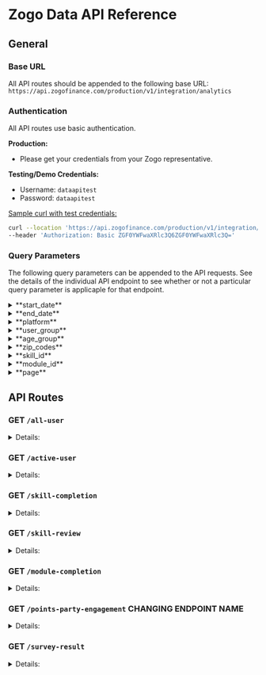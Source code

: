# Zogo Data API Reference

## General

### Base URL

All API routes should be appended to the following base URL: `https://api.zogofinance.com/production/v1/integration/analytics`

### Authentication

All API routes use basic authentication.

**Production:**

- Please get your credentials from your Zogo representative.

**Testing/Demo Credentials:**

- Username: `dataapitest`
- Password: `dataapitest`

<ins>Sample curl with test credentials:</ins>

```bash
curl --location 'https://api.zogofinance.com/production/v1/integration/analytics/integration/analytics/all-user'
--header 'Authorization: Basic ZGF0YWFwaXRlc3Q6ZGF0YWFwaXRlc3Q='
```

### Query Parameters
The following query parameters can be appended to the API requests.  See the details of the individual API endpoint to see whether or not a particular query parameter is applicaple for that endpoint.

<details>
<summary>**start_date**</summary>

- `YYYY-MM-DD` format, query starts at 00:00:00 of the given day
- if empty, will search from the earliest data point
</details>

<details>
<summary>**end_date**</summary>

- `YYYY-MM-DD` format, query ends at 23:59:59 of the given day
- if empty, will search from the most recent data point
</details>

<details>
<summary>**platform**</summary>
- one of the following:
  - `web`
  - `digital_banking`
  - `standalone`
  - `integration`
- if specified, will only include data for users of that platform
- if empty, will search data from all platforms
</details>

<details>
<summary>**user_group**</summary>

- only applicable when platform is set to `web`, otherwise will error
- one of the following:
  - `unregistered`
  - `registered`
- if specified, will only include data for registered or unregistered users
- if empty, will search data from both unregistered and registered users
  </details>

<details>
<summary>**age_group**</summary>

- only applicable when platform is set to either `standalone` or `digital_banking`, otherwise will error (no age data is collected for the other platforms)
- if empty, will search data from all users
- one of the following:
  - `teen` (13-17 years old)
  - `young_adult` (18-24 years old)
  - `adult` (25-40 years old)
  - `old_adult` (40+ years old)
  - `unknown`
  </details>

<details>
<summary>**zip_codes**</summary>

- only applicable when platform is set to `standalone`, otherwise will error (zip code data is only collected for standalone)
- if empty, will search data from all zip codes
- JavaScript example:

  ```js
  const zip_codes = ["11111", "22222", "33333"];

  // Convert the array to a JSON string and include it in the query parameter
  const query_string = `zip_codes=${encodeURIComponent(
    JSON.stringify(zip_codes)
  )}`;

  // Append the query string to the URL
  const url = `https://api.zogofinance.com/integration/data?${query_string}`;
  ```

</details>


<details>
<summary>**skill_id**</summary>

- for endpoints that return skill data, this allows you to specify returning data for a specific skill.
- see the content library in your Partner Portal to get the skill id for a specific skill.
- if empty, will search data for all skills.

</details>

<details>
<summary>**module_id**</summary>

- for endpoints that return module data, this allows you to specify returning data for a specific module.
- see the content library in your Partner Portal to get the module id for a specific module.
- if empty, will search data for all modules.

</details>

<details>
<summary>**page**</summary>

- required for any endpoint that supports pagination (will default to one if not specified) LIAM DO THIS
- see the `page_count` property on the return object to see how many pages of data exist

</details>

## API Routes

### GET `/all-user`

<details>
<summary>Details:</summary>

**Description:**

Get users (and their zip codes) who were created between the start and end date.  There will only be zip code data if their are standalone users in the returned data set.

**Parameters:**

Optional:

- `start_date`
- `end_date`
- `platform`
- `user_group`
- `age_group`
- `zip_codes`

**Example 200 Response:**

```json
{
  "total_user_count": 100,
  "zip_codes": [ // LIAM what happens here if there are no standalone users in the returned data set?
    {
      "zip_code": "11111",
      "total_user_count": 1
    }
  ]
}
```

</details>

### GET `/active-user`

<details>
<summary>Details:</summary>

**Description:**

Get users who have logged in at least once between the start and end date.

**Parameters:**

Optional:

- `start_date`
- `end_date`
- `platform`
- `user_group`
- `age_group`
- `zip_codes`

**Example 200 Response:**

```json
{
  "active_user_count": 100
}
```

</details>

### GET `/skill-completion`

<details>
<summary>Details:</summary>

**Description:**

Get skill data for user activity within the given start and end date. If a `skill_id` is sent in the request, the data for that single skill will be returned.  LIAM TO CONFIRM: If there is no user activity for a partiuclar skill, it will not be returned in the response.

**Parameters:**

Required:

- `page` (3 skills per page)

Optional:

- `skill_id`
- `start_date`
- `end_date`
- `platform`
- `user_group`
- `age_group`
- `zip_codes`

**Example 200 Response:**

```json
{
  "skills": [
    {
      "skill_id": 1,
      "skill_name": "Buying a house",
      "skill_status": "active", // can be "inactive"
      "category_name": "Savings and Spending",
      "category_id": 1,
      "active_user_count": 200,
      "completed_user_count": 100,
      "question_accuracy": 98.1
    },
    ...
  ],
  "page_count": 5 // LIAM TO CONFIRM
}
```

</details>

### GET `/skill-review`

<details>
<summary>Details:</summary>

**Description:**

Get skill data for users who completed skills within the given start and end date. If a `skill_id` is sent in the request, the data for that single skill will be returned. LIAM TO CONFIRM: Only returns data for skills that have pre/post-tests and have at least one user who completed the skill. The `confidence_increase` reflects the percentage of users whose confidence increased between the pre-test and post test for that skill.

**Parameters:**

Required:

- `page` (3 skills per page)

Optional:

- `skill_id`
- `start_date`
- `end_date`
- `platform`
- `user_group` // LIAM TO CONFIRM this parameter was missing
- `age_group`
- `zip_codes`

**Example 200 Response:**

```json
{
  "skills": [
    {
      "skill_id": 1,
      "skill_name": "Buying a house",
      "skill_status": "active", // can be "inactive"
      "category_name": "Savings and Spending",
      "category_id": 1,
      "pre_test_accuracy": 75.6,
      "post_test_accuracy": 99.0,
      "confidence_increase": 75.0
    }
  ],
  "page_count": 5
}
```

</details>

### GET `/module-completion`

<details>
<summary>Details:</summary>

**Description:**

Get module data for user activity within the given start and end date. If a `module_id` is sent in the request, the data for that single module will be returned.  LIAM TO CONFIRM: If there is no user activity for a partiuclar module, it will not be returned in the response.

**Parameters:**

Required:

- `page` (50 modules per page)

Optional:

- `module_id`
- `start_date`
- `end_date`
- `platform`
- `user_group`
- `age_group`
- `zip_codes`

**Example 200 Response:**

```json
{
  "modules": [
    {
      "module_id": 1,
      "module_name": "The Buying Process",
      "skill_id": 1,
      "skill_name": "Buying a house",
      "skill_status": "active", // can be "inactive"
      "category_name": "Savings and Spending",
      "category_id": 1,
      "module_status": "active", // can be "inactive"
      "active_user_count": 200,
      "completed_user_count": 100
    }
  ],
  "page_count": 5
}
```

</details>

### GET `/points-party-engagement` CHANGING ENDPOINT NAME

<details>
<summary>Details:</summary>

**Description:**

Get points party data for parties started within the given start and end date.

**Parameters:**

Optional:

- `start_date`
- `end_date`
- `platform` (only applicable for `standalone` and `digital_banking` platforms)
- `age_group`
- `zip_codes`

**Example 200 Response:**

```json
{
  "parties": [
    {
      "party_start_time": "2023-01-01 02:00:00",
      "party_end_time": "2023-01-01 02:00:00",
      "active_user_count": 200,
      "completed_user_count": 100
    }
  ]
}
```

</details>

### GET `/survey-result`

<details>
<summary>Details:</summary>

**Description:**

Get survey data answered within the given start and end date.  LIAM TO CONFIRM: Response exludes any surveys that have no engagement.

**Parameters:**

Required:

- `page` (~10 surveys per page (could be less if surveys have no engagement))

Optional:

- `start_date`
- `end_date`
- `platform`
- `user_group`
- `age_group`
- `zip_codes`

**Example 200 Response:**

```json
{
  "survey_results": [
    {
      "question_id": 1,
      "question": "Who is not involved in buying a house?",
      "secondary_text": "Please select an option",
      "total_answer_count": 100,
      "answer_option_data": [
        {
          "answer_value": "Realtor",
          "answer_count": 1
        },
        {
          "answer_value": "Lender",
          "answer_count": 1
        },
        {
          "answer_value": "Dr. Seuss",
          "answer_count": 98
        }
      ]
    }
  ],
  "page_count": 5
}
```

</details>
